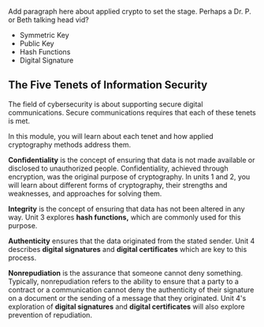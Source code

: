 
Add paragraph here about applied crypto to set the stage. Perhaps a Dr. P.  or Beth talking head vid?


- Symmetric Key 
- Public Key 
- Hash Functions
- Digital Signature


## The Five Tenets of Information Security

The field of cybersecurity is about supporting secure digital communications. Secure communications requires that each of these tenets is met. 

In this module, you will learn about each tenet and how applied cryptography methods address them.

**Confidentiality** is the concept of ensuring that data is not made available or disclosed to unauthorized people. Confidentiality, achieved through encryption, was the original purpose of cryptography. In units 1 and 2, you will learn about different forms of cryptography, their strengths and weaknesses, and approaches for solving them.

**Integrity** is the concept of ensuring that data has not been altered in any way. Unit 3 explores **hash functions,** which are commonly used for this purpose.

**Authenticity** ensures that the data originated from the stated sender. Unit 4 describes **digital signatures** and  **digital certificates**  which are key to this process.

**Nonrepudiation** is the assurance that someone cannot deny something. Typically, nonrepudiation refers to the ability to ensure that a party to a contract or a communication cannot deny the authenticity of their signature on a document or the sending of a message that they originated. Unit 4's  exploration of **digital signatures** and **digital certificates**  will also explore prevention of repudiation.


